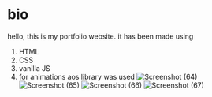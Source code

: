 # bio
hello, this is my portfolio website. it has been made using
1. HTML
2. CSS
3. vanilla JS
4. for animations aos library was used
![Screenshot (64)](https://user-images.githubusercontent.com/75828535/117577041-c6037400-b105-11eb-9bfd-e781fd92a233.png)
![Screenshot (65)](https://user-images.githubusercontent.com/75828535/117577046-cb60be80-b105-11eb-8e50-631582daad33.png)
![Screenshot (66)](https://user-images.githubusercontent.com/75828535/117577055-cef44580-b105-11eb-9cd9-bc5f69dd057d.png)
![Screenshot (67)](https://user-images.githubusercontent.com/75828535/117577056-d287cc80-b105-11eb-9fe4-820687b01296.png)
